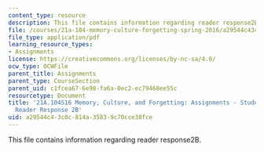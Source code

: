 ```yaml
---
content_type: resource
description: This file contains information regarding reader response2B.
file: /courses/21a-104-memory-culture-forgetting-spring-2016/a29544c43c0c814a35839c70cce38fce_MIT21A_104S16_Response2B.pdf
file_type: application/pdf
learning_resource_types:
- Assignments
license: https://creativecommons.org/licenses/by-nc-sa/4.0/
ocw_type: OCWFile
parent_title: Assignments
parent_type: CourseSection
parent_uid: c1fcea67-6e98-fa6a-0ec2-ec79468ee55c
resourcetype: Document
title: '21A.104S16 Memory, Culture, and Forgetting: Assignments - Student Example
  Reader Response 2B'
uid: a29544c4-3c0c-814a-3583-9c70cce38fce
---
```

This file contains information regarding reader response2B.
